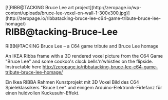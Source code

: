<div style='float:right'>
[![RIBB@TACKING Bruce Lee art project](http://zeropage.io/wp-content/uploads/bruce-lee-voxel-on-wall-1-300x300.jpg)](http://zeropage.io/ribbatacking-bruce-lee-c64-game-tribute-bruce-lee-homage/)
</div>

# RIBB@tacking-Bruce-Lee
RIBB@TACKING Bruce Lee – a C64 game tribute and Bruce Lee homage

An IKEA Ribba frame with a 3D rendered voxel picture from the C64 Game "Bruce Lee" and some cookoo's clock bells'n'whistles on the flipside. Instructable here http://zeropage.io/ribbatacking-bruce-lee-c64-game-tribute-bruce-lee-homage/

Ein Ikea RIBBA Rahmen Kunstprojekt mit 3D Voxel Bild des C64 Spieleklassikers "Bruce Lee" und einigem Arduino-Elektronik-Firlefanz für einen huldvollen Kuckusuhr-Effekt.
